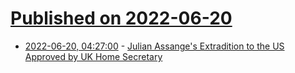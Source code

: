 # [Published on 2022-06-20](index.md)

* [2022-06-20, 04:27:00](https://soylentnews.org/article.pl?sid=22/06/19/1429235&from=rss) - [Julian Assange's Extradition to the US Approved by UK Home Secretary](https://soylentnews.org/article.pl?sid=22/06/19/1429235&from=rss)
